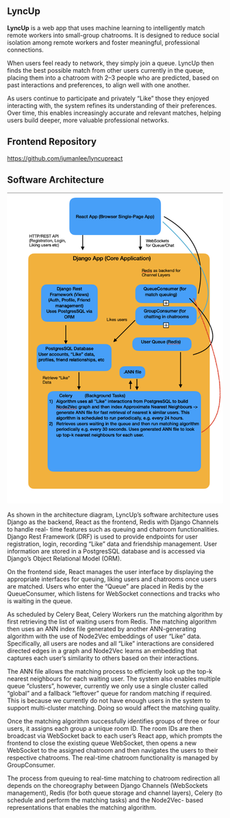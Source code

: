 ## LyncUp

**LyncUp** is a web app that uses machine learning to intelligently match remote workers into small-group chatrooms. It is designed to reduce social isolation among remote workers and foster meaningful, professional connections.

When users feel ready to network, they simply join a queue. LyncUp then finds the best possible match from other users currently in the queue, placing them into a chatroom with 2–3 people who are predicted, based on past interactions and preferences, to align well with one another. 

As users continue to participate and privately “Like” those they enjoyed interacting with, the system refines its understanding of their preferences. Over time, this enables increasingly accurate and relevant matches, helping users build deeper, more valuable professional networks.

## Frontend Repository 
https://github.com/jumanlee/lyncupreact

## Software Architecture

![Architecture Diagram](readme_images/architecture.png)

As shown in the architecture diagram, LyncUp’s software architecture uses
Django as the backend, React as the frontend, Redis with Django Channels to handle real-
time features such as queuing and chatroom functionalities. Django Rest Framework (DRF)
is used to provide endpoints for user registration, login, recording “Like” data and
friendship management. User information are stored in a PostgresSQL database and is
accessed via Django’s Object Relational Model (ORM). 

On the frontend side, React
manages the user interface by displaying the appropriate interfaces for queuing, liking users
and chatrooms once users are matched. Users who enter the “Queue” are placed in Redis by
the QueueConsumer, which listens for WebSocket connections and tracks who is waiting in
the queue. 

As scheduled by Celery Beat, Celery Workers run the matching algorithm by first
retrieving the list of waiting users from Redis. The matching algorithm then uses an ANN
index file generated by another ANN-generating algorithm with the use of Node2Vec
embeddings of user “Like” data. Specifically, all users are nodes and all “Like” interactions
are considered directed edges in a graph and Node2Vec learns an embedding that captures
each user’s similarity to others based on their interactions.


The ANN file allows the matching process to efficiently look up the top-k nearest
neighbours for each waiting user. The system also enables multiple queue “clusters”,
however, currently we only use a single cluster called “global” and a fallback “leftover”
queue for random matching if required. This is because we currently do not have enough
users in the system to support multi-cluster matching. Doing so would affect the matching
quality.

Once the matching algorithm successfully identifies groups of three or four users, it assigns
each group a unique room ID. The room IDs are then broadcast via WebSocket back to
each user’s React app, which prompts the frontend to close the existing queue WebSocket,
then opens a new WebSocket to the assigned chatroom and then navigates the users to their
respective chatrooms.
The real-time chatroom functionality is managed by GroupConsumer. 

The process from
queuing to real-time matching to chatroom redirection all depends on the choreography
between Django Channels (WebSockets management), Redis (for both queue storage and
channel layers), Celery (to schedule and perform the matching tasks) and the Node2Vec-
based representations that enables the matching algorithm.

